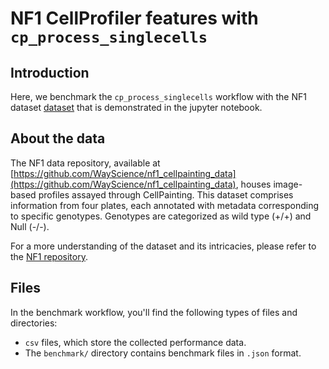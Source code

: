 # NF1 CellProfiler features with `cp_process_singlecells`

## Introduction

Here, we benchmark the `cp_process_singlecells` workflow with the NF1 dataset [dataset](https://github.com/WayScience/nf1_cellpainting_data) that is demonstrated in the jupyter notebook.

## About the data

The NF1 data repository, available at [https://github.com/WayScience/nf1_cellpainting_data](https://github.com/WayScience/nf1_cellpainting_data), houses image-based profiles assayed through CellPainting. This dataset comprises information from four plates, each annotated with metadata corresponding to specific genotypes. Genotypes are categorized as wild type (+/+) and Null (-/-).

For a more understanding of the dataset and its intricacies, please refer to the [NF1 repository](https://github.com/WayScience/nf1_cellpainting_data).

## Files

In the benchmark workflow, you'll find the following types of files and directories:

- `csv` files, which store the collected performance data.
- The `benchmark/` directory contains benchmark files in `.json` format.